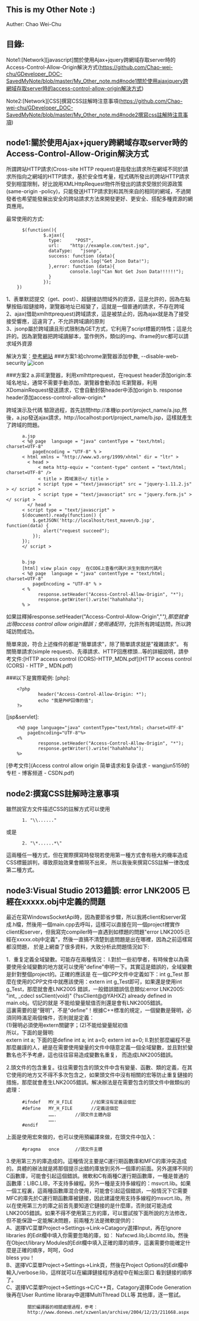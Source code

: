 This is my Other Note :)
------------------------
Auther: Chao Wei-Chu

目錄:
---------

Note1:[Network][javascript]關於使用Ajax+jquery跨網域存取server時的Access-Control-Allow-Origin解決方式(https://github.com/Chao-wei-chu/GDeveloper_DOC-SavedMyNote/blob/master/My_Other_note.md#node1關於使用ajaxjquery跨網域存取server時的access-control-allow-origin解決方式)

Note2:[Network][CSS]撰寫CSS註解時注意事項(https://github.com/Chao-wei-chu/GDeveloper_DOC-SavedMyNote/blob/master/My_Other_note.md#node2撰寫css註解時注意事項)


node1:關於使用Ajax+jquery跨網域存取server時的Access-Control-Allow-Origin解決方式
--------------------------------------------------------------------------------
所謂跨站HTTP請求(Cross-site HTTP request)是指發出請求所在網域不同於請求所指向之網域的HTTP請求，基於安全性考量，程式碼所發出的跨站HTTP請求受到相當限制，好比說用XMLHttpRequest物件所發出的請求受限於同源政策(same-origin -policy)，只能發送HTTP請求到和其所來自的相同的網域，不過開發者也希望能發展出安全的跨站請求方法來開發更好、更安全、搭配多種資源的網頁應用。

最常使用的方式:

          $(function(){
                  $.ajax({
                    type:     "POST",
                    url:    "http://example.com/test.jsp",
                    dataType:   "jsonp", 
                    success: function (data){
                            console.log("Get Json Data!");                     
                    },error: function (data){
                            console.log("Can Not Get Json Data!!!!!!");
                    }
                  });
        })

1、表單默認提交（get、post）、超鏈接訪問域外的資源，這是允許的，因為在點擊按鈕/超鏈接時，瀏覽器地址已經變了，這就是一個普通的請求，不存在跨域<br>
2、ajax(借助xmlhttprequest)跨域請求，這是被禁止的，因為ajax就是為了接受接受響應，這違背了，不允許跨域讀的原則<br>
3、jsonp屬於跨域讀且形式限制為GET方式，它利用了script標籤的特性；這是允許的。因為瀏覽器把跨域讀腳本，當作例外，類似的img、iframe的src都可以請求域外資源<br>

解決方案：[參考網站](http://blog.csdn.net/wangjun5159/article/details/49096445)
###方案1:給chrome瀏覽器添加參數, --disable-web-security
![icon](http://img.blog.csdn.net/20151013142253473?watermark/2/text/aHR0cDovL2Jsb2cuY3Nkbi5uZXQv/font/5a6L5L2T/fontsize/400/fill/I0JBQkFCMA==/dissolve/70/gravity/Center)

###方案2
a.非IE瀏覽器，利用xmlhttprequest，在request header添加origin:本域名地址，通常不需要手動添加，瀏覽器會動添加
IE瀏覽器，利用XDomainRequest發送請求，它會自動封裝header中添加origin
b. response header添加access-control-allow-origin:*

跨域演示及代碼
驗證過程，首先訪問http://本機ip:port/project_name/a.jsp,然後，a.jsp發送ajax請求，http://localhost:port/project_name/b.jsp，這樣就產生了跨域的問題。

          a.jsp
          < %@ page  language = "java" contentType = "text/html; charset=UTF-8"   
              pageEncoding = "UTF-8" % >  
          < html xmlns = "http://www.w3.org/1999/xhtml" dir = "ltr" >    
            < head >  
                < meta http-equiv = "content-type" content = "text/html; charset=UTF-8" />    
                < title > 跨域演示</ title >  
                < script type = "text/javascript" src = "jquery-1.11.2.js" > </ script >    
                < script type = "text/javascript" src = "jquery.form.js" > </ script >    
            </ head >  
          < script type = "text/javascript" >   
          $(document).ready(function() {  
              $.getJSON('http://localhost/test_maven/b.jsp', function(data) {  
                  alert("request succeed");  
              });  
          });  
          </ script >  
          

          b.jsp
          [html] view plain copy  在CODE上查看代碼片派生到我的代碼片
          < %@ page  language = "java" contentType = "text/html; charset=UTF-8"   
              pageEncoding = "UTF-8" % >  
          < %  
                response.setHeader("Access-Control-Allow-Origin", "*");  
                response.getWriter().write("hahahhaha");  
          % >  

如果註釋掉response.setHeader("Access-Control-Allow-Origin","*"),那麼就會出現access control allow origin錯誤；使用通配符*，允許所有跨域訪問，所以跨域訪問成功。

簡單來說，符合上述條件的都是"簡單請求"，除了簡單請求就是"複雜請求"。
有關簡單請求(simple request)、先導請求、HTTP回應標頭...等的詳細說明，請參考文件:[HTTP access control (CORS)-HTTP_MDN.pdf](HTTP access control (CORS) - HTTP _ MDN.pdf)

###以下是實際範例:
[php]:

        <?php 
                header("Access-Control-Allow-Origin: *");
                echo "我是PHP回傳的值"; 
        ?>

[jsp&servlet]:

        <%@ page language="java" contentType="text/html; charset=UTF-8"  
            pageEncoding="UTF-8"%>  
        <%  
                response.setHeader("Access-Control-Allow-Origin", "*");  
                response.getWriter().write("hahahhaha");  
        %>

[參考文件](Access control allow origin 简单请求和复杂请求 - wangjun5159的专栏 - 博客频道 - CSDN.pdf)

node2:撰寫CSS註解時注意事項
--------------------------------------------------------------------------------
雖然說官方文件描述CSS的註解方式可以使用

          1. "\\......"
或是

          2. "\*......*\"
這兩種任一種方式，但在實際撰寫時發現若使用第一種方式會有極大的機率造成CSS標籤誤判，導致原始效果會顯現不出來，
所以我後來撰寫CSS註解一律改成第二種方式。


node3:Visual Studio 2013錯誤: error LNK2005 已經在xxxxx.obj中定義的問題
---------------------------------------------------------------------
最近在寫WindowsSocketApi時，因為要節省步驟，所以我將client和server寫成.h檔，然後用一個main.cpp去呼叫，這樣可以直接在同一個project裡實作client和server，但我寫完compiler時一直遇到如標題的問題"error LNK2005:已經在xxxxx.obj中定義"，然後一直搞不清楚到底問題是出在哪裡，因為之前這樣寫都沒問題，
於是上網查了很多資料，大致分析此問題情況如下:

1．重复定義全域變數。可能存在兩種情況：
          I.對於一些初學者，有時候會以為需要使用全域變數的地方就可以使用"define"申明一下。其實這是錯誤的，全域變數是針對整個project的。正確的應該是
          在一個CPP文件中定義如下：int g_Test 那麼在使用的CPP文件中就應該使用：extern int g_Test即可，如果還是使用int g_Test，那麼就會產LNK2005
          錯誤，一般錯誤錯誤信息類似:error LNK2005: "int_ _cdecl ssClient(void)" (?ssClient@@YAHXZ) already defined in main.obj。切記的就是
          不能给變量賦值否則還是會有LNK2005錯誤。   
                這裏需要的是“聲明”，不是“define”！根據C++標准的規定，一個變數是聲明，必須同時滿足兩個條件，否則就是定義：   
                (1)聲明必須使用extern關鍵字；(2)不能给變量賦初值   
                所以，下面的是聲明:   
                extern int a;
                下面的是define
                int a;
                int a=0;
                extern int a=0;
          II.對於那麼編程不是那麼嚴謹的人，總是在需要使用變量的文件中隨意定義一個全域變數，並且對於變數名也不予考慮，這也往往容易造成變數名重复，
          而造成LNK2005錯誤。
          
2.頭文件的包含重复。往往需要包含的頭文件中含有變量、函數、類的定義，在其它使用的地方又不得不多次包含之，如果頭文件中沒有相關的宏等防止重复鏈接的措施，那麼就會產生LNK2005錯誤。解决辦法是在需要包含的頭文件中做類似的處理：
          
          #ifndef   MY_H_FILE       //如果沒有定義這個宏   
          #define   MY_H_FILE       //定義這個宏   
                    …….       //頭文件主體內容   
                    …….   
          #endif   

上面是使用宏來做的，也可以使用預編譯來做，在頭文件中加入：   
          
          #pragma   once      //頭文件主體   
          
3.使用第三方的庫造成的。這種情況主要是C運行期函數庫和MFC的庫沖突造成的。具體的辦法就是將那個提示出錯的庫放到另外一個庫的前面。另外選擇不同的C函數庫，可能會引起這個錯誤。微軟和C有兩種C運行期函數庫，一種是普通的函數庫：LIBC.LIB，不支持多線程。另外一種是支持多線程的：msvcrt.lib。如果一個工程裏，這兩種函數庫混合使用，可能會引起這個錯誤，一般情況下它需要MFC的庫先於C運行期函數庫被鏈接，因此建議使用支持多線程的msvcrt.lib。所以在使用第三方的庫之前首先要知道它鏈接的是什麼庫，否則就可能造成LNK2005錯誤。如果不得不使用第三方的庫，可以嘗試按下面所說的方法修改，但不能保證一定能解决問題，前兩種方法是微軟提供的：   
            A、選擇VC菜單Project->Settings->Link->Catagory選擇Input，再在Ignore   libraries   的Edit欄中填入你需要忽略的庫，如：
            Nafxcwd.lib;Libcmtd.lib。然後在Object/library   Modules的Edit欄中填入正確的庫的順序，這裏需要你能確定什麼是正確的順序，呵呵，God   
            bless   you！   
            B、選擇VC菜單Project->Settings->Link頁，然後在Project   Options的Edit欄中輸入/verbose:lib，這样就可以在編譯鏈接程序過程中在輸出窗口
            看到鏈接的順序了。   
            C、選擇VC菜單Project->Settings->C/C++頁，Catagory選擇Code   Generation後再在User   Runtime   libraray中選擇MultiThread   DLL等
            其他庫，逐一嘗試。   
            
            關於編譯器的相關處理過程，参考：   
            http://www.donews.net/xzwenlan/archive/2004/12/23/211668.aspx   

